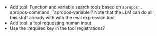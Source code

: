 - Add tool: Function and variable search tools based on `apropos',
 `apropos-command', `apropos-variable'? Note that the LLM can do all this
 stuff already with with the eval expression tool.
- Add tool: a tool requesting human input
- Use the :required key in the tool registrations?
